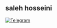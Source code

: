 
## saleh hosseini
[![Telegram](https://img.shields.io/badge/-telegram-red?color=white&logo=telegram&logoColor=black)](https://t.me/creator_ryson)
